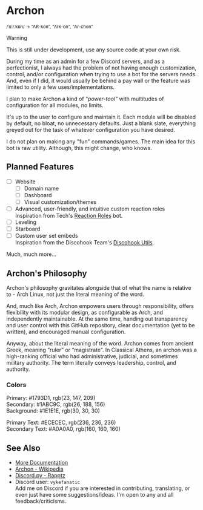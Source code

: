 <!---
MIT License

Copyright (c) Ethan Kenneth Davies
--->
# Archon
<sup>/ˈɑːr.kɒn/ -> “AR-kon”, "Ark-on", "Ar-chon"</sup>
> [!WARNING]
> This is still under development, use any source code at your own risk.

During my time as an admin for a few Discord servers, and as a perfectionist, I always had the problem of not having enough customization, control, and/or configuration when trying to use a bot for the servers needs. And, even if I did, it would usually be behind a pay wall or the feature was limited to only a few uses/implementations.

I plan to make Archon a kind of *"power-tool"* with multitudes of configuration for all modules, no limits.

It's up to the user to configure and maintain it. Each module will be disabled by default, no bloat, no unnecessary defaults. Just a blank slate, everything greyed out for the task of whatever configuration you have desired.

I do not plan on making any "fun" commands/games. The main idea for this bot is raw utility. Although, this might change, who knows.

## Planned Features
- [ ] Website
  - [ ] Domain name
  - [ ] Dashboard
  - [ ] Visual customization/themes
- [ ] Advanced, user-friendly, and intuitive custom reaction roles</br>
  Inspiration from Tech's [Reaction Roles](https://reactionroles.mtdv.me/) bot.
- [ ] Leveling
- [ ] Starboard
- [ ] Custom user set embeds</br>
Inspiration from the Discohook Team's [Discohook Utils](https://discohook.app).

Much, much more...
## Archon's Philosophy
Archon's philosophy gravitates alongside that of what the name is relative to - Arch Linux, not just the literal meaning of the word.

And, much like Arch, Archon empowers users through responsibility, offers flexibility with its modular design, as configurable as Arch, and independently maintainable. At the same time, handing out transparency and user control with this GitHub repository, clear documentation (yet to be written), and encouraged manual configuration.

Anyway, about the literal meaning of the word. Archon comes from ancient Greek, meaning “ruler” or “magistrate”. In Classical Athens, an archon was a high-ranking official who had administrative, judicial, and sometimes military authority. The term literally conveys leadership, control, and authority.

### Colors
Primary: #1793D1, rgb(23, 147, 209)<br/>
Secondary: #1ABC9C, rgb(26, 188, 156)<br/>
Background: #1E1E1E, rgb(30, 30, 30)<br/>

Primary Text: #ECECEC, rgb(236, 236, 236)<br/>
Secondary Text: #A0A0A0, rgb(160, 160, 160)<br/>

## See Also
- [More Documentation](./bot_code/README.md)
- [Archon - Wikipedia](https://en.wikipedia.org/wiki/Archon)
- [Discord.py - Rapptz](https://github.com/Rapptz/discord.py)
- Discord user: `vykefanatic`</br>
    Add me on Discord if you are interested in contributing, translating, or even just have some suggestions/ideas. I'm open to any and all feedback/criticisms.